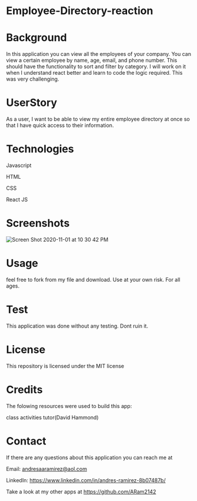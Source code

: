 # Employee-Directory-reaction

# Background
In this application you can view all the employees of your company. You can view a certain employee by name, age, email, and phone number. This should have the functionality to sort and filter by category. I will work on it when I understand react better and learn to code the logic required. This was very challenging.

# UserStory
As a user, I want to be able to view my entire employee directory at once so that I have quick access to their information.

# Technologies
Javascript

HTML

CSS

React JS

# Screenshots

![Screen Shot 2020-11-01 at 10 30 42 PM](https://user-images.githubusercontent.com/65634748/97945534-d18c7180-1d55-11eb-9934-360998a90fb7.png)


# Usage
feel free to fork from my file and download. Use at your own risk. For all ages.

# Test
This application was done without any testing. Dont ruin it.

# License
This repository is licensed under the MIT license

# Credits
The folowing resources were used to build this app:

class activities tutor(David Hammond)

# Contact
If there are any questions about this application you can reach me at

Email: andresaaramirez@aol.com

LinkedIn: https://www.linkedin.com/in/andres-ramirez-8b07487b/

Take a look at my other apps at https://github.com/ARam2142